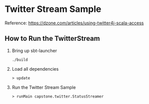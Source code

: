 # Twitter Stream Sample
Reference: https://dzone.com/articles/using-twitter4j-scala-access

## How to Run the TwitterStream
1. Bring up sbt-launcher
    ```
    ./build
    ```
2. Load all dependencies
    ```
    > update
    ```
3. Run the Twitter Stream Sample
    ```
    > runMain capstone.twitter.StatusStreamer
    ```
